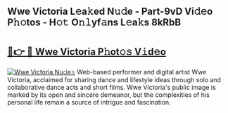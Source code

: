 ## Wwe Victoria L𝚎a𝚔ed N𝚞𝚍e - Part-9vD Vi𝚍𝚎o P𝚑𝚘tos - H𝚘𝚝 O𝚗𝚕yf𝚊ns L𝚎a𝚔s 8kRbB

# <h2><a href="http://kf5zjt.oniu.top/?m=Wwe+Victoria">🔗👉 🔴 Wwe Victoria P𝚑ot𝚘𝚜 V𝚒d𝚎o</a></h2>

[![Wwe Victoria Nu𝚍e𝚜](https://i.imgur.com/0qMVB7G.gif)](http://kf5zjt.oniu.top/?m=Wwe+Victoria)
Web-based performer and digital artist Wwe Victoria, acclaimed for sharing dance and lifestyle ideas through solo and collaborative dance acts and short films. Wwe Victoria's public image is marked by its open and sincere demeanor, but the complexities of his personal life remain a source of intrigue and fascination.  
